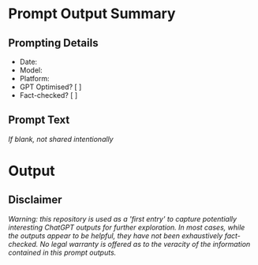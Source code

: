 # Prompt Output Summary



## Prompting Details

- Date: 
- Model:
- Platform:
- GPT Optimised? [ ]
- Fact-checked? [ ]

## Prompt Text

*If blank, not shared intentionally*

# Output

## Disclaimer

*Warning: this repository is used as a 'first entry' to capture potentially interesting ChatGPT outputs for further exploration. In most cases, while the outputs appear to be helpful, they have not been exhaustively fact-checked. No legal warranty is offered as to the veracity of the information contained in this prompt outputs.*